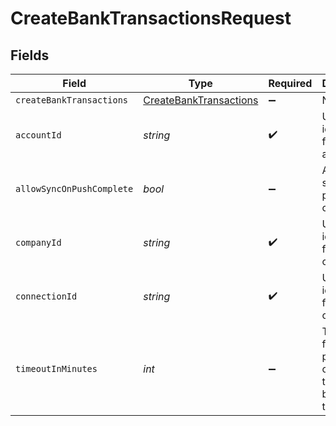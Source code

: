# CreateBankTransactionsRequest


## Fields

| Field                                                                   | Type                                                                    | Required                                                                | Description                                                             | Example                                                                 |
| ----------------------------------------------------------------------- | ----------------------------------------------------------------------- | ----------------------------------------------------------------------- | ----------------------------------------------------------------------- | ----------------------------------------------------------------------- |
| `createBankTransactions`                                                | [CreateBankTransactions](../../models/shared/CreateBankTransactions.md) | :heavy_minus_sign:                                                      | N/A                                                                     |                                                                         |
| `accountId`                                                             | *string*                                                                | :heavy_check_mark:                                                      | Unique identifier for an account.                                       | 13d946f0-c5d5-42bc-b092-97ece17923ab                                    |
| `allowSyncOnPushComplete`                                               | *bool*                                                                  | :heavy_minus_sign:                                                      | Allow a sync upon push completion.                                      |                                                                         |
| `companyId`                                                             | *string*                                                                | :heavy_check_mark:                                                      | Unique identifier for a company.                                        | 8a210b68-6988-11ed-a1eb-0242ac120002                                    |
| `connectionId`                                                          | *string*                                                                | :heavy_check_mark:                                                      | Unique identifier for a connection.                                     | 2e9d2c44-f675-40ba-8049-353bfcb5e171                                    |
| `timeoutInMinutes`                                                      | *int*                                                                   | :heavy_minus_sign:                                                      | Time limit for the push operation to complete before it is timed out.   |                                                                         |